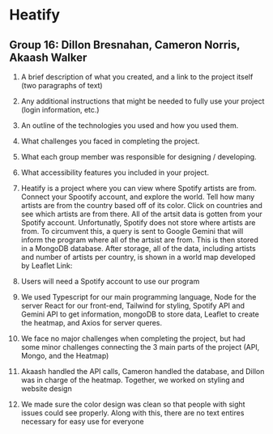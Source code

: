 # Heatify
## Group 16: Dillon Bresnahan, Cameron Norris, Akaash Walker

1. A brief description of what you created, and a link to the project itself (two paragraphs of text)
2. Any additional instructions that might be needed to fully use your project (login information, etc.)
3. An outline of the technologies you used and how you used them.
4. What challenges you faced in completing the project.
5. What each group member was responsible for designing / developing.
6. What accessibility features you included in your project.

1. Heatify is a project where you can view where Spotify artists are from. Connect your Spootify account, and explore the world. Tell how many artists are from the country based off of its color. Click on countries and see which artists are from there. 
All of the artsit data is gotten from your Spotify account. Unfortunatly, Spotify does not store where artists are from. To circumvent this, a query is sent to Google Gemini that will inform the program where all of the artsist are from. This is then stored in a MongoDB database. After storage, all of the data, including artists and number of artists per country, is shown in a world map developed by Leaflet Link:
2. Users will need a Spotify account to use our program
3. We  used Typescript for our main programming language, Node for the server React for our front-end, Tailwind for styling, Spotify API and Gemini API to get information, mongoDB to store data, Leaflet to create the heatmap, and Axios for server queres.
4. We face no major challenges when completing the project, but had some minor challenges connecting the 3 main parts of the project (API, Mongo, and the Heatmap)
5. Akaash handled the API calls, Cameron handled the database, and Dillon was in charge of the heatmap. Together, we worked on styling and website design
6. We made sure the color design was clean so that people with sight issues could see properly. Along with this, there are no text entires necessary for easy use for everyone

